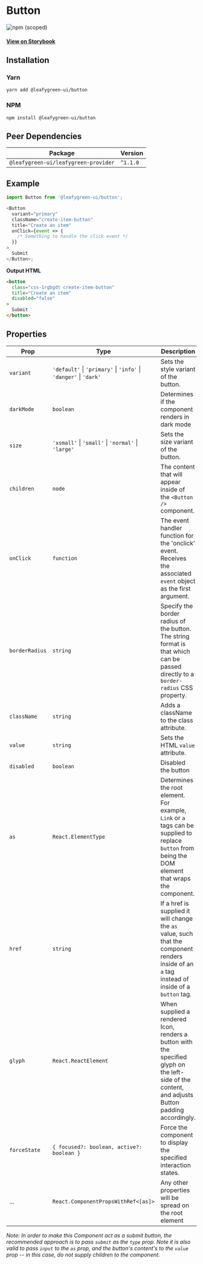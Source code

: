 # Button

![npm (scoped)](https://img.shields.io/npm/v/@leafygreen-ui/button.svg)

#### [View on Storybook](https://mongodb.github.io/leafygreen-ui/?path=/story/buttons--default)

## Installation

### Yarn

```shell
yarn add @leafygreen-ui/button
```

### NPM

```shell
npm install @leafygreen-ui/button
```

## Peer Dependencies

| Package                              | Version  |
| ------------------------------------ | -------- |
| `@leafygreen-ui/leafygreen-provider` | `^1.1.0` |

## Example

```js
import Button from '@leafygreen-ui/button';

<Button
  variant="primary"
  className="create-item-button"
  title="Create an item"
  onClick={event => {
    /* Something to handle the click event */
  }}
>
  Submit
</Button>;
```

**Output HTML**

```html
<button
  class="css-1rgbgdt create-item-button"
  title="Create an item"
  disabled="false"
>
  Submit
</button>
```

## Properties

| Prop           | Type                                                             | Description                                                                                                                                           | Default     |
| -------------- | ---------------------------------------------------------------- | ----------------------------------------------------------------------------------------------------------------------------------------------------- | ----------- |
| `variant`      | `'default'` \| `'primary'` \| `'info'` \| `'danger'` \| `'dark'` | Sets the style variant of the button.                                                                                                                 | `'default'` |
| `darkMode`     | `boolean`                                                        | Determines if the component renders in dark mode                                                                                                      | `false`     |
| `size`         | `'xsmall'` \| `'small'` \| `'normal'` \| `'large'`               | Sets the size variant of the button.                                                                                                                  | `'normal'`  |
| `children`     | `node`                                                           | The content that will appear inside of the `<Button />` component.                                                                                    | `null`      |
| `onClick`      | `function`                                                       | The event handler function for the 'onclick' event. Receives the associated `event` object as the first argument.                                     |             |
| `borderRadius` | `string`                                                         | Specify the border radius of the button. The string format is that which can be passed directly to a `border-radius` CSS property.                    | `'3px'`     |
| `className`    | `string`                                                         | Adds a className to the class attribute.                                                                                                              | `''`        |
| `value`        | `string`                                                         | Sets the HTML `value` attribute.                                                                                                                      |             |
| `disabled`     | `boolean`                                                        | Disabled the button                                                                                                                                   | `false`     |
| `as`           | `React.ElementType`                                              | Determines the root element. For example, `Link` or `a` tags can be supplied to replace `button` from being the DOM element that wraps the component. | `button`    |
| `href`         | `string`                                                         | If a href is supplied it will change the `as` value, such that the component renders inside of an `a` tag instead of inside of a `button` tag.        |             |
| `glyph`        | `React.ReactElement`                                             | When supplied a rendered Icon, renders a button with the specified glyph on the left-side of the content, and adjusts Button padding accordingly.     |             |
| `forceState`   | `{ focused?: boolean, active?: boolean }`                        | Force the component to display the specified interaction states.                                                                                      |             |
| ...            | `React.ComponentPropsWithRef<[as]>`                              | Any other properties will be spread on the root element                                                                                               |             |

_Note: In order to make this Component act as a submit button, the recommended approach is to pass `submit` as the `type` prop. Note it is also valid to pass `input` to the `as` prop, and the button's content's to the `value` prop -- in this case, do not supply children to the component._
